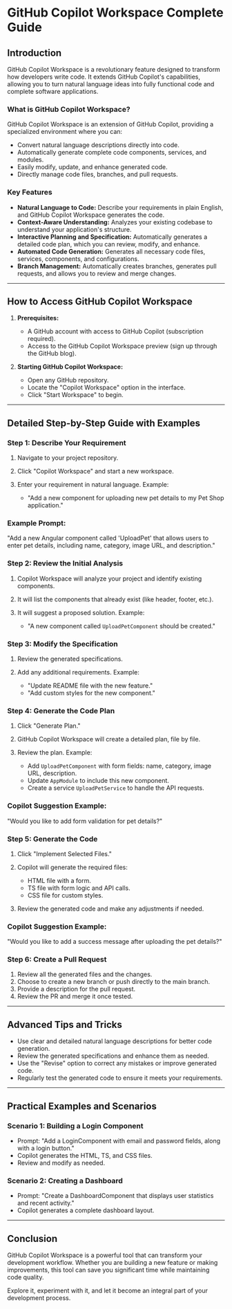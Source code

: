 # **GitHub Copilot Workspace Complete Guide**

## **Introduction**

GitHub Copilot Workspace is a revolutionary feature designed to transform how developers write code. It extends GitHub Copilot's capabilities, allowing you to turn natural language ideas into fully functional code and complete software applications.

### **What is GitHub Copilot Workspace?**

GitHub Copilot Workspace is an extension of GitHub Copilot, providing a specialized environment where you can:

* Convert natural language descriptions directly into code.
* Automatically generate complete code components, services, and modules.
* Easily modify, update, and enhance generated code.
* Directly manage code files, branches, and pull requests.

### **Key Features**

* **Natural Language to Code:** Describe your requirements in plain English, and GitHub Copilot Workspace generates the code.
* **Context-Aware Understanding:** Analyzes your existing codebase to understand your application's structure.
* **Interactive Planning and Specification:** Automatically generates a detailed code plan, which you can review, modify, and enhance.
* **Automated Code Generation:** Generates all necessary code files, services, components, and configurations.
* **Branch Management:** Automatically creates branches, generates pull requests, and allows you to review and merge changes.

---

## **How to Access GitHub Copilot Workspace**

1. **Prerequisites:**

   * A GitHub account with access to GitHub Copilot (subscription required).
   * Access to the GitHub Copilot Workspace preview (sign up through the GitHub blog).

2. **Starting GitHub Copilot Workspace:**

   * Open any GitHub repository.
   * Locate the "Copilot Workspace" option in the interface.
   * Click "Start Workspace" to begin.

---

## **Detailed Step-by-Step Guide with Examples**

### **Step 1: Describe Your Requirement**

1. Navigate to your project repository.
2. Click "Copilot Workspace" and start a new workspace.
3. Enter your requirement in natural language. Example:

   * "Add a new component for uploading new pet details to my Pet Shop application."

### **Example Prompt:**

"Add a new Angular component called 'UploadPet' that allows users to enter pet details, including name, category, image URL, and description."

### **Step 2: Review the Initial Analysis**

1. Copilot Workspace will analyze your project and identify existing components.
2. It will list the components that already exist (like header, footer, etc.).
3. It will suggest a proposed solution. Example:

   * "A new component called `UploadPetComponent` should be created."

### **Step 3: Modify the Specification**

1. Review the generated specifications.
2. Add any additional requirements. Example:

   * "Update README file with the new feature."
   * "Add custom styles for the new component."

### **Step 4: Generate the Code Plan**

1. Click "Generate Plan."
2. GitHub Copilot Workspace will create a detailed plan, file by file.
3. Review the plan. Example:

   * Add `UploadPetComponent` with form fields: name, category, image URL, description.
   * Update `AppModule` to include this new component.
   * Create a service `UploadPetService` to handle the API requests.

### **Copilot Suggestion Example:**

"Would you like to add form validation for pet details?"

### **Step 5: Generate the Code**

1. Click "Implement Selected Files."
2. Copilot will generate the required files:

   * HTML file with a form.
   * TS file with form logic and API calls.
   * CSS file for custom styles.
3. Review the generated code and make any adjustments if needed.

### **Copilot Suggestion Example:**

"Would you like to add a success message after uploading the pet details?"

### **Step 6: Create a Pull Request**

1. Review all the generated files and the changes.
2. Choose to create a new branch or push directly to the main branch.
3. Provide a description for the pull request.
4. Review the PR and merge it once tested.

---

## **Advanced Tips and Tricks**

* Use clear and detailed natural language descriptions for better code generation.
* Review the generated specifications and enhance them as needed.
* Use the "Revise" option to correct any mistakes or improve generated code.
* Regularly test the generated code to ensure it meets your requirements.

---

## **Practical Examples and Scenarios**

### **Scenario 1: Building a Login Component**

* Prompt: "Add a LoginComponent with email and password fields, along with a login button."
* Copilot generates the HTML, TS, and CSS files.
* Review and modify as needed.

### **Scenario 2: Creating a Dashboard**

* Prompt: "Create a DashboardComponent that displays user statistics and recent activity."
* Copilot generates a complete dashboard layout.

---

## **Conclusion**

GitHub Copilot Workspace is a powerful tool that can transform your development workflow. Whether you are building a new feature or making improvements, this tool can save you significant time while maintaining code quality.

Explore it, experiment with it, and let it become an integral part of your development process.
